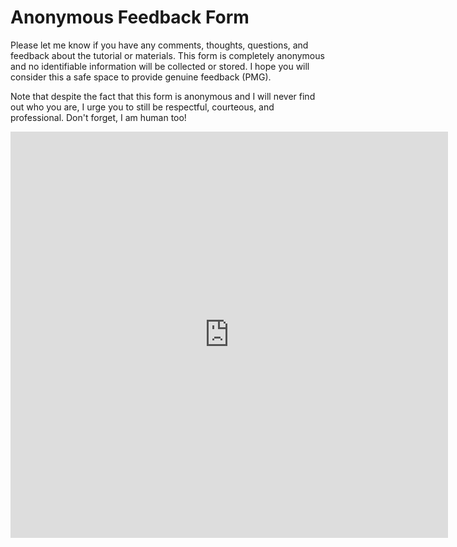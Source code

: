 # Anonymous Feedback Form

Please let me know if you have any comments, thoughts, questions, and feedback about the tutorial or materials. This form is completely anonymous and no identifiable information will be collected or stored. I hope you will consider this a safe space to provide genuine feedback (PMG).
 
Note that despite the fact that this form is anonymous and I will never find out who you are, I urge you to still be respectful, courteous, and professional. Don't forget, I am human too!

<iframe src="https://ubc.ca1.qualtrics.com/jfe/form/SV_5ATZJAhiEFRlwwJ" frameborder="0" width="700" height="650"></iframe>
